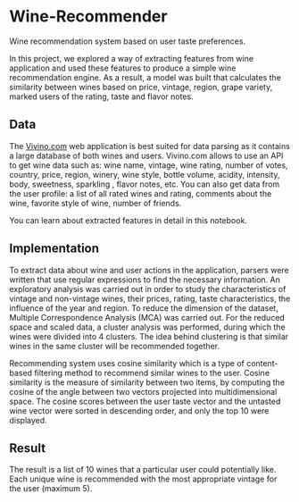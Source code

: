 # Wine-Recommender
Wine recommendation system based on user taste preferences.

In this project, we explored a way of extracting features from wine application and used these features to produce
a simple wine recommendation engine. As a result, a model was built that calculates the similarity between wines 
based on price, vintage, region, grape variety, marked users of the rating, taste and flavor notes.

## Data
The [Vivino.com](https://www.vivino.com/) web application is best suited for data parsing as it contains a large database of both wines and users.
Vivino.com allows  to use an API to get wine data such as: wine name, vintage, wine rating, number of votes, country,
price, region, winery, wine style, bottle volume, acidity, intensity, body, sweetness, sparkling , flavor notes, etc.
You can also get data from the user profile: a list of all rated wines and rating, comments about the wine,
favorite style of wine, number of friends.

You can learn about extracted features in detail in this notebook.

## Implementation
To extract data about wine and user actions in the application, parsers were written that use regular expressions to
find the necessary information. An exploratory analysis was carried out in order to study the characteristics of 
vintage and non-vintage wines, their prices, rating, taste characteristics, the influence of the year and region. 
To reduce the dimension of the dataset, Multiple Correspondence Analysis (MCA) was carried out. For the reduced space 
and scaled data, a cluster analysis was performed, during which the wines were divided into 4 clusters. 
The idea behind clustering is that similar wines in the same cluster will be recommended together.

Recommending system uses cosine similarity which is a type of content-based filtering method to recommend similar
wines to the user. Cosine similarity is the measure of similarity between two items, by computing the cosine of the 
angle between two vectors projected into multidimensional space. The cosine scores between the user taste vector and
the untasted wine vector were sorted in descending order, and only the top 10 were displayed.


## Result
The result is a list of 10 wines that a particular user could potentially like. Each unique wine is recommended with 
the most appropriate vintage for the user (maximum 5).

